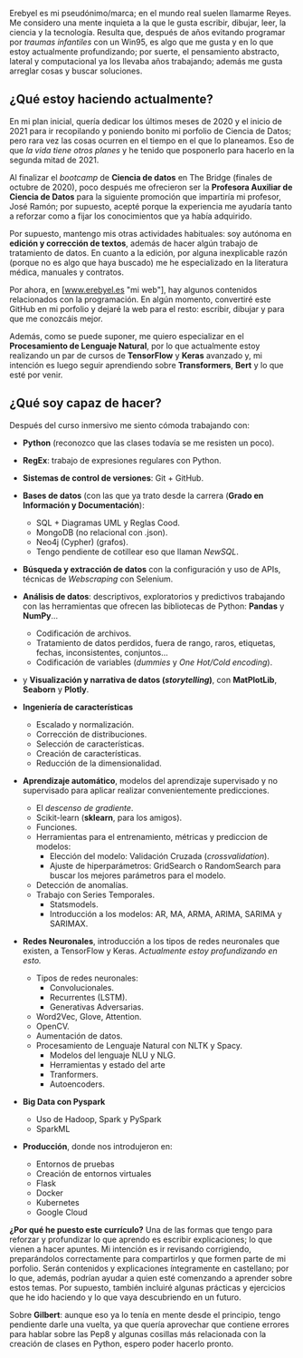 Erebyel es mi pseudónimo/marca; en el mundo real suelen llamarme Reyes. Me considero una mente inquieta a la que le gusta escribir, dibujar, leer, la ciencia y la tecnología. Resulta que, después de años evitando programar por *traumas infantiles* con un Win95, es algo que me gusta y en lo que estoy actualmente profundizando; por suerte, el pensamiento abstracto, lateral y computacional ya los llevaba años trabajando; además me gusta arreglar cosas y buscar soluciones.

## ¿Qué estoy haciendo actualmente?
En mi plan inicial, quería dedicar los últimos meses de 2020 y el inicio de 2021 para ir recopilando y poniendo bonito mi porfolio de Ciencia de Datos; pero rara vez las cosas ocurren en el tiempo en el que lo planeamos. Eso de que *la vida tiene otros planes* y he tenido que posponerlo para hacerlo en la segunda mitad de 2021.

Al finalizar el *bootcamp* de **Ciencia de datos** en The Bridge (finales de octubre de 2020), poco después me ofrecieron ser la **Profesora Auxiliar de Ciencia de Datos** para la siguiente promoción que impartiría mi profesor, José Ramón; por supuesto, acepté porque la experiencia me ayudaría tanto a reforzar como a fijar los conocimientos que ya había adquirido.

Por supuesto, mantengo mis otras actividades habituales: soy autónoma en **edición y corrección de textos**, además de hacer algún trabajo de tratamiento de datos. En cuanto a la edición, por alguna inexplicable razón (porque no es algo que haya buscado) me he especializado en la literatura médica, manuales y contratos.

Por ahora, en [www.erebyel.es "mi web"], hay algunos contenidos relacionados con la programación. En algún momento, convertiré este GitHub en mi porfolio y dejaré la web para el resto: escribir, dibujar y para que me conozcáis mejor.

Además, como se puede suponer, me quiero especializar en el **Procesamiento de Lenguaje Natural**, por lo que actualmente estoy realizando un par de cursos de **TensorFlow** y **Keras** avanzado y, mi intención es luego seguir aprendiendo sobre **Transformers**, **Bert** y lo que esté por venir.

## ¿Qué soy capaz de hacer?
Después del curso inmersivo me siento cómoda trabajando con:
- **Python** (reconozco que las clases todavía se me resisten un poco).
- **RegEx**: trabajo de expresiones regulares con Python.
- **Sistemas de control de versiones**: Git + GitHub.
- **Bases de datos** (con las que ya trato desde la carrera (**Grado en Información y Documentación**):
    - SQL + Diagramas UML y Reglas Cood.
    - MongoDB (no relacional con .json).
    - Neo4j (Cypher) (grafos).
    - Tengo pendiente de cotillear eso que llaman *NewSQL*.

- **Búsqueda y extracción de datos** con la configuración y uso de APIs, técnicas de *Webscraping* con Selenium.

- **Análisis de datos**: descriptivos, exploratorios y predictivos trabajando con las herramientas que ofrecen las bibliotecas de Python: **Pandas** y **NumPy**…
    - Codificación de archivos.
    - Tratamiento de datos perdidos, fuera de rango, raros, etiquetas, fechas, inconsistentes, conjuntos…
    - Codificación de variables (*dummies* y *One Hot/Cold encoding*).
- y **Visualización y narrativa de datos (*storytelling*)**, con **MatPlotLib**, **Seaborn** y **Plotly**.

- **Ingeniería de características**
    - Escalado y normalización.
    - Corrección de distribuciones.
    - Selección de características.
    - Creación de características.
    - Reducción de la dimensionalidad.

- **Aprendizaje automático**, modelos del aprendizaje supervisado y no supervisado para aplicar realizar convenientemente predicciones.
    - El *descenso de gradiente*.
    - Scikit-learn (**sklearn**, para los amigos).
    - Funciones.
    - Herramientas para el entrenamiento, métricas y prediccion de modelos:
        - Elección del modelo: Validación Cruzada (*crossvalidation*).
        - Ajuste de hiperparámetros: GridSearch o RandomSearch para buscar los mejores parámetros para el modelo.
    - Detección de anomalías.
    - Trabajo con Series Temporales.
        - Statsmodels.
        - Introducción a los modelos: AR, MA, ARMA, ARIMA, SARIMA y SARIMAX.

- **Redes Neuronales**, introducción a los tipos de redes neuronales que existen, a TensorFlow y Keras. *Actualmente estoy profundizando en esto.*
    - Tipos de redes neuronales:
        - Convolucionales.
        - Recurrentes (LSTM).
        - Generativas Adversarias.
    - Word2Vec, Glove, Attention.
    - OpenCV.
    - Aumentación de datos.
    - Procesamiento de Lenguaje Natural con NLTK y Spacy.
        - Modelos del lenguaje NLU y NLG.
        - Herramientas y estado del arte
        - Tranformers.
        - Autoencoders.

- **Big Data con Pyspark**
    -  Uso de Hadoop, Spark y PySpark
    -  SparkML

- **Producción**, donde nos introdujeron en:
    - Entornos de pruebas
    - Creación de entornos virtuales
    - Flask
    - Docker
    - Kubernetes
    - Google Cloud

**¿Por qué he puesto este currículo?**
Una de las formas que tengo para reforzar y profundizar lo que aprendo es escribir explicaciones; lo que vienen a hacer apuntes. Mi intención es ir revisando corrigiendo, preparándolos correctamente para compartirlos y que formen parte de mi porfolio. Serán contenidos y explicaciones íntegramente en castellano; por lo que, además, podrían ayudar a quien esté comenzando a aprender sobre estos temas.
Por supuesto, también incluiré algunas prácticas y ejercicios que he ido haciendo y lo que vaya descubriendo en un futuro.

Sobre **Gilbert**: aunque eso ya lo tenía en mente desde el principio, tengo pendiente darle una vuelta, ya que quería aprovechar que contiene errores para hablar sobre las Pep8 y algunas cosillas más relacionada con la creación de clases en Python, espero poder hacerlo pronto.
